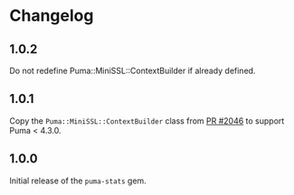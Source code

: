 # Changelog

## 1.0.2

Do not redefine Puma::MiniSSL::ContextBuilder if already defined.

## 1.0.1

Copy the `Puma::MiniSSL::ContextBuilder` class from [PR #2046](https://github.com/puma/puma/pull/2046) to support Puma < 4.3.0.

## 1.0.0

Initial release of the `puma-stats` gem.
